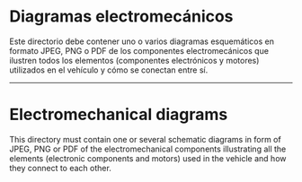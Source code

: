 Diagramas electromecánicos
====

Este directorio debe contener uno o varios diagramas esquemáticos en formato JPEG, PNG o PDF de los componentes electromecánicos que ilustren todos los elementos (componentes electrónicos y motores) utilizados en el vehículo y cómo se conectan entre sí.

---

Electromechanical diagrams
====

This directory must contain one or several schematic diagrams in form of JPEG, PNG or PDF of the electromechanical components illustrating all the elements (electronic components and motors) used in the vehicle and how they connect to each other.